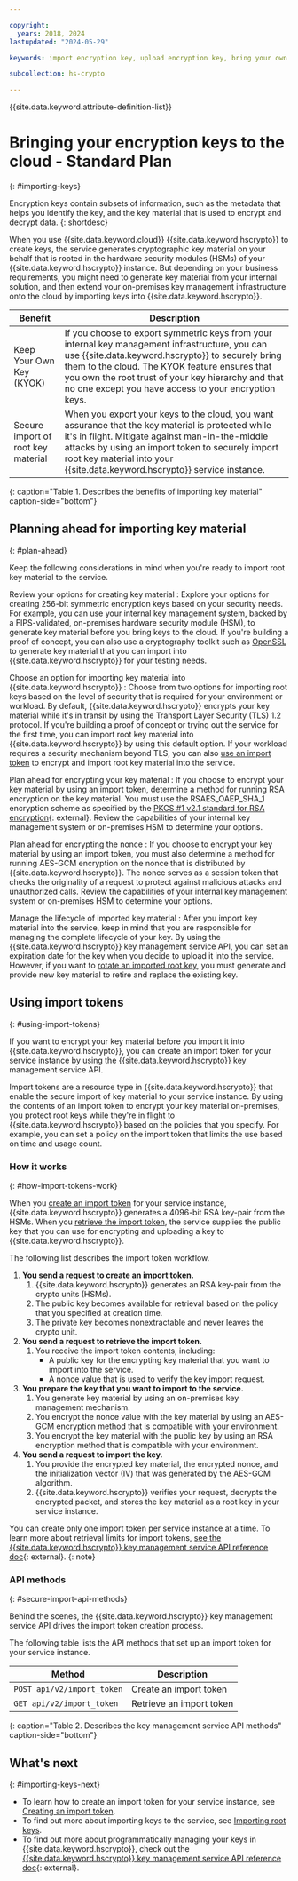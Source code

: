 ```yaml
---

copyright:
  years: 2018, 2024
lastupdated: "2024-05-29"

keywords: import encryption key, upload encryption key, bring your own key, byok, key material, secure import, import tokens

subcollection: hs-crypto

---
```


{{site.data.keyword.attribute-definition-list}}




# Bringing your encryption keys to the cloud - Standard Plan 
{: #importing-keys}

Encryption keys contain subsets of information, such as the metadata that helps you identify the key, and the key material that is used to encrypt and decrypt data.
{: shortdesc}

When you use {{site.data.keyword.cloud}} {{site.data.keyword.hscrypto}} to create keys, the service generates cryptographic key material on your behalf that is rooted in the hardware security modules (HSMs) of your {{site.data.keyword.hscrypto}} instance. But depending on your business requirements, you might need to generate key material from your internal solution, and then extend your on-premises key management infrastructure onto the cloud by importing keys into {{site.data.keyword.hscrypto}}.

| Benefit | Description |
| --- | --- |
| Keep Your Own Key (KYOK) | If you choose to export symmetric keys from your internal key management infrastructure, you can use {{site.data.keyword.hscrypto}} to securely bring them to the cloud. The KYOK feature ensures that you own the root trust of your key hierarchy and that no one except you have access to your encryption keys. |
| Secure import of root key material | When you export your keys to the cloud, you want assurance that the key material is protected while it's in flight. Mitigate against man-in-the-middle attacks by using an import token to securely import root key material into your {{site.data.keyword.hscrypto}} service instance. |
{: caption="Table 1. Describes the benefits of importing key material" caption-side="bottom"}

## Planning ahead for importing key material
{: #plan-ahead}

Keep the following considerations in mind when you're ready to import root key material to the service.

Review your options for creating key material
:   Explore your options for creating 256-bit symmetric encryption keys based on your security needs. For example, you can use your internal key management system, backed by a FIPS-validated, on-premises hardware security module (HSM), to generate key material before you bring keys to the cloud. If you're building a proof of concept, you can also use a cryptography toolkit such as [OpenSSL](https://www.openssl.org/) to generate key material that you can import into {{site.data.keyword.hscrypto}} for your testing needs.

Choose an option for importing key material into {{site.data.keyword.hscrypto}}
:   Choose from two options for importing root keys based on the level of security that is required for your environment or workload. By default, {{site.data.keyword.hscrypto}} encrypts your key material while it's in transit by using the Transport Layer Security (TLS) 1.2 protocol. If you're building a proof of concept or trying out the service for the first time, you can import root key material into {{site.data.keyword.hscrypto}} by using this default option. If your workload requires a security mechanism beyond TLS, you can also [use an import token](#using-import-tokens) to encrypt and import root key material into the service.

Plan ahead for encrypting your key material
:   If you choose to encrypt your key material by using an import token, determine a method for running RSA encryption on the key material. You must use the RSAES_OAEP_SHA_1 encryption scheme as specified by the [PKCS #1 v2.1 standard for RSA encryption](https://tools.ietf.org/html/rfc3447){: external}. Review the capabilities of your internal key management system or on-premises HSM to determine your options.

Plan ahead for encrypting the nonce
:   If you choose to encrypt your key material by using an import token, you must also determine a method for running AES-GCM encryption on the nonce that is distributed by {{site.data.keyword.hscrypto}}. The nonce serves as a session token that checks the originality of a request to protect against malicious attacks and unauthorized calls. Review the capabilities of your internal key management system or on-premises HSM to determine your options.

Manage the lifecycle of imported key material
:   After you import key material into the service, keep in mind that you are responsible for managing the complete lifecycle of your key. By using the {{site.data.keyword.hscrypto}} key management service API, you can set an expiration date for the key when you decide to upload it into the service. However, if you want to [rotate an imported root key](/docs/hs-crypto?topic=hs-crypto-rotate-keys), you must generate and provide new key material to retire and replace the existing key.


## Using import tokens
{: #using-import-tokens}

If you want to encrypt your key material before you import it into {{site.data.keyword.hscrypto}}, you can create an import token for your service instance by using the {{site.data.keyword.hscrypto}} key management service API.

Import tokens are a resource type in {{site.data.keyword.hscrypto}} that enable the secure import of key material to your service instance. By using the contents of an import token to encrypt your key material on-premises, you protect root keys while they're in flight to {{site.data.keyword.hscrypto}} based on the policies that you specify. For example, you can set a policy on the import token that limits the use based on time and usage count.

### How it works
{: #how-import-tokens-work}

When you [create an import token](/docs/hs-crypto?topic=hs-crypto-create-import-tokens) for your service instance, {{site.data.keyword.hscrypto}} generates a 4096-bit RSA key-pair from the HSMs. When you [retrieve the import token](/docs/hs-crypto?topic=hs-crypto-create-import-tokens#retrieve-import-token-api), the service supplies the public key that you can use for encrypting and uploading a key to {{site.data.keyword.hscrypto}}.

The following list describes the import token workflow.

1. **You send a request to create an import token.**
   1. {{site.data.keyword.hscrypto}} generates an RSA key-pair from the crypto units (HSMs).
   2. The public key becomes available for retrieval based on the policy that you specified at creation time.
   3. The private key becomes nonextractable and never leaves the crypto unit.
2. **You send a request to retrieve the import token.**
   1. You receive the import token contents, including:
      - A public key for the encrypting key material that you want to import into the service.
      - A nonce value that is used to verify the key import request.
3. **You prepare the key that you want to import to the service.**
   1. You generate key material by using an on-premises key management mechanism.
   2. You encrypt the nonce value with the key material by using an AES-GCM encryption method that is compatible with your environment.
   3. You encrypt the key material with the public key by using an RSA encryption method that is compatible with your environment.
4. **You send a request to import the key.**
   1. You provide the encrypted key material, the encrypted nonce, and the initialization vector (IV) that was generated by the AES-GCM algorithm.
   2. {{site.data.keyword.hscrypto}} verifies your request, decrypts the encrypted packet, and stores the key material as a root key in your service instance.

You can create only one import token per service instance at a time. To learn more about retrieval limits for import tokens, [see the {{site.data.keyword.hscrypto}} key management service API reference doc](/apidocs/hs-crypto#postimporttoken){: external}.
{: note}



### API methods
{: #secure-import-api-methods}

Behind the scenes, the {{site.data.keyword.hscrypto}} key management service API drives the import token creation process.

The following table lists the API methods that set up an import token for your service instance.

| Method | Description |
| --- | --- |
| `POST api/v2/import_token` | Create an import token |
| `GET api/v2/import_token` | Retrieve an import token |
{: caption="Table 2. Describes the key management service API methods" caption-side="bottom"}

## What's next
{: #importing-keys-next}

- To learn how to create an import token for your service instance, see [Creating an import token](/docs/hs-crypto?topic=hs-crypto-create-import-tokens).
- To find out more about importing keys to the service, see [Importing root keys](/docs/hs-crypto?topic=hs-crypto-import-root-keys).
- To find out more about programmatically managing your keys in {{site.data.keyword.hscrypto}}, check out the [{{site.data.keyword.hscrypto}} key management service API reference doc](/apidocs/hs-crypto){: external}.
